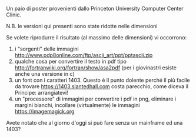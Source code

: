 Un paio di poster provenienti dallo Princeton University Computer Center Clinic.

N.B. le versioni qui presenti sono state ridotte nelle dimensioni

Se volete riprodurre il risultato (al massimo delle dimensioni) vi occorrono:
1) i "sorgenti" delle immagini http://www.pdp8online.com/ftp/ascii_art/ppt/pptascii.zip
2) qualche cosa per convertire il testo in pdf tipo http://fortranwiki.org/fortran/show/asa2pdf (per i giovinastri esiste anche una versione in c)
3) un font con i caratteri 1403. Questo è il punto dolente perché il più facile da trovare https://1403.slantedhall.com costa parecchio, come diceva il Principe: arrangiatevi!
4) un "processore" di immagini per convertire i pdf in png, eliminare i margini bianchi, incollare (virtualmente) le immagini https://imagemagick.org

Avete notato che al giorno d'oggi si può fare senza un mainframe ed una 1403?
